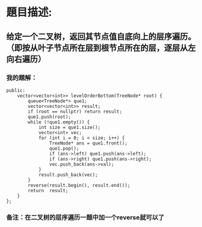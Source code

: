 # 題目描述:
## 给定一个二叉树，返回其节点值自底向上的层序遍历。 （即按从叶子节点所在层到根节点所在的层，逐层从左向右遍历）
### 我的題解：
```class Solution {
public:
    vector<vector<int>> levelOrderBottom(TreeNode* root) {
        queue<TreeNode*> que1;
        vector<vector<int>> result;
        if (root == nullptr) return result;
        que1.push(root);
        while (!que1.empty()) {
            int size = que1.size();
            vector<int> vec;
            for (int i = 0; i < size; i++) {
                TreeNode* ans = que1.front();
                que1.pop();
                if (ans->left) que1.push(ans->left);
                if (ans->right) que1.push(ans->right); 
                vec.push_back(ans->val);
            }
            result.push_back(vec);
        }
        reverse(result.begin(), result.end());
        return  result;
    }
};
```
### **备注**：在二叉树的层序遍历一题中加一个reverse就可以了